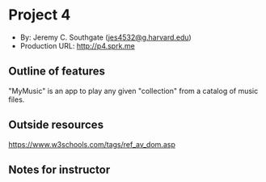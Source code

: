# Project 4
+ By: Jeremy C. Southgate ([jes4532@g.harvard.edu](http://mailto:jes4532@g.harvard.edu))
+ Production URL: <http://p4.sprk.me>


## Outline of features
"MyMusic" is an app to play any given "collection" from a catalog of music files.

## Outside resources
<https://www.w3schools.com/tags/ref_av_dom.asp>

## Notes for instructor
